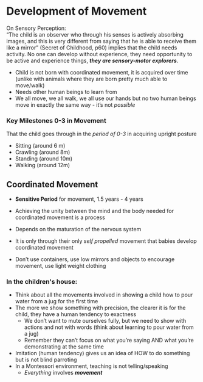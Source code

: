 # Development of Movement

On Sensory Perception:  
“The child is an observer who through his senses is actively absorbing images, and this is very different from saying that he is able to receive them like a mirror” (Secret of Childhood, p60) implies that the child needs activity. No one can develop without experience, they need opportunity to be active and experience things, ***they are sensory-motor explorers***.

+ Child is not born with coordinated movement, it is acquired over time (unlike with animals where they are born pretty much able to move/walk)
+ Needs other human beings to learn from
+ We all move, we all walk, we all use our hands but no two human beings move in exactly the same way - it’s not _possible_

### Key Milestones 0-3 in Movement
That the child goes through in the _period of 0-3_ in acquiring upright posture
+ Sitting (around 6 m)
+ Crawling (around 8m)
+ Standing (around 10m)
+ Walking (around 12m)
  


## Coordinated Movement
+ **Sensitive Period** for movement, 1.5 years - 4 years

+ Achieving the unity between the mind and the body needed for coordinated movement is a process
+ Depends on the maturation of the nervous system
+ It is only through their only _self propelled_ movement that babies develop coordinated movement
+ Don’t use containers, use low mirrors and objects to encourage movement, use light weight clothing


### In the children's house:  
+ Think about all the movements involved in showing a child how to pour water from a jug for the first time
+ The more we show something with precision, the clearer it is for the child, they have a human tendency to exactness
  + We don’t want to mute ourselves fully, but we need to show with actions and not with words (think about learning to pour water from a jug)
  + Remember they can’t focus on what you’re saying AND what you’re demonstrating at the same time
+ Imitation (human tendency) gives us an idea of HOW to do something but is not blind parroting
+ In a Montessori environment, teaching is not telling/speaking
  + _Everything_ involves ***movement***

